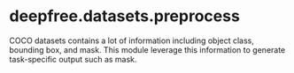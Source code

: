 # deepfree.datasets.preprocess

COCO datasets contains a lot of information including object class, bounding box, and mask. This module leverage this information to generate task-specific output such as mask.